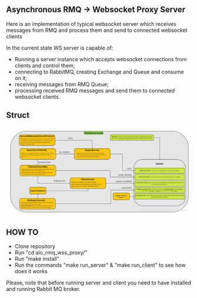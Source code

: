 ## Asynchronous RMQ -> Websocket Proxy Server

Here is an implementation of typical websocket server which receives messages from RMQ and process them and send to connected websocket clients

In the current state WS server is capable of:
- Running a server instance which accepts websocket connections from clients and control them;
- connecting to RabbitMQ, creating Exchange and Queue and consume on it;
- receiving messages from RMQ Queue;
- processing received RMQ messages and send them to connected websocket clients.

## Struct

<img src="project_struct.jpg">

## HOW TO

- Clone repository
- Run "cd aio_rmq_wss_proxy/"
- Run "make install"
- Run the commands "make run_server" & "make run_client" to see how does it works

Please, note that before running server and client you need to have installed and running Rabbit MQ broker.
